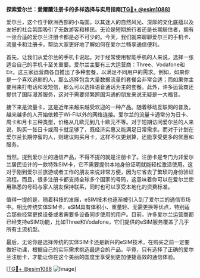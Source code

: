 **探索爱尔兰：愛爾蘭注册卡的多样选择与实用指南[[TG💪+ @esim1088](https://t.me/s/esim1088)]**

爱尔兰，这个位于欧洲西部的小岛国，以其迷人的自然风光、深厚的文化底蕴以及友好的社会氛围吸引了无数游客和移民。无论是短期旅行者还是长期居住者，拥有一张合适的爱尔兰注册卡都是必不可少的。今天，我们就来聊聊爱尔兰的手机卡、流量卡和注册卡，帮助大家更好地了解如何在爱尔兰畅享通信便利。

首先，让我们从爱尔兰的手机卡说起。对于经常使用智能手机的人来说，选择一张适合自己的手机卡至关重要。爱尔兰主要有三大运营商：Three、Vodafone和Eir。这三家运营商各自推出了多种套餐，以满足不同用户的需求。例如，如果你是一个喜欢追剧的人，那么选择包含大量数据流量的套餐会非常合适；而如果你主要用来打电话和发短信，那么可以选择语音通话为主的套餐。此外，许多运营商还提供了国际漫游服务，这对于需要频繁跨国沟通的朋友来说无疑是一大福音。

接下来是流量卡，这是近年来越来越受欢迎的一种产品。随着移动互联网的普及，越来越多的人开始依赖于Wi-Fi以外的网络连接。爱尔兰的流量卡通常分为日卡、周卡和月卡三种类型，价格从几欧元到几十欧元不等。对于短期访问爱尔兰的人来说，购买一张日卡或周卡就足够了，既经济实惠又能满足日常需求。而对于计划在爱尔兰长期停留的人，则建议购买月卡，这样不仅更划算，还能享受更多的优惠和服务。

当然，提到爱尔兰的通信产品，不得不提的就是注册卡了。注册卡是专门为非爱尔兰居民设计的一款特殊SIM卡，它不需要提供本地身份证明就能轻松激活使用。这对于刚到爱尔兰旅游或者工作的朋友来说非常方便，因为它省去了繁琐的身份验证流程。而且，很多注册卡都支持全球多个国家的号码，这意味着你可以在爱尔兰使用熟悉的号码与家人朋友保持联系，同时也可以享受本地化的资费标准。

值得一提的是，随着科技的发展，eSIM技术也逐渐被引入到了爱尔兰的通信市场中。相比传统实体SIM卡，eSIM具有体积小、重量轻、无需更换等优点，特别适合那些经常更换设备或者需要多设备同步使用的用户。目前，许多爱尔兰运营商都已经支持eSIM功能，比如Three和Vodafone，它们提供的eSIM服务覆盖了几乎所有主流机型。

最后，无论你是选择传统的实体SIM卡还是新兴的eSIM技术，在购买之前一定要做好功课，根据自己的实际需求挑选最适合的产品。毕竟，只有选择了正确的爱尔兰注册卡，才能让你在这个美丽的国度里享受到更加便捷高效的通信体验。

[[TG💪+ @esim1088](https://t.me/s/esim1088) ![Image](https://i.postimg.cc/4NQfJmqS/Snipaste-2025-05-13-00-14-12.png)]